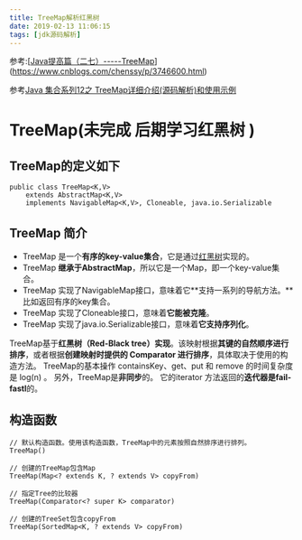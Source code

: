 ```yaml
---
title: TreeMap解析红黑树
date: 2019-02-13 11:06:15
tags: [jdk源码解析]
---
```


参考:[[Java提高篇（二七）-----TreeMap](https://www.cnblogs.com/chenssy/p/3746600.html)](https://www.cnblogs.com/chenssy/p/3746600.html)

参考[Java 集合系列12之 TreeMap详细介绍(源码解析)和使用示例](https://www.cnblogs.com/skywang12345/p/3310928.html)

# TreeMap(未完成 后期学习红黑树 )

## TreeMap的定义如下

```
public class TreeMap<K,V>
    extends AbstractMap<K,V>
    implements NavigableMap<K,V>, Cloneable, java.io.Serializable
```

## **TreeMap 简介**

* TreeMap 是一个**有序的key-value集合**，它是通过[红黑树](http://www.cnblogs.com/skywang12345/p/3245399.html)实现的。
* TreeMap **继承于AbstractMap**，所以它是一个Map，即一个key-value集合。
* TreeMap 实现了NavigableMap接口，意味着它**支持一系列的导航方法。**比如返回有序的key集合。
* TreeMap 实现了Cloneable接口，意味着**它能被克隆**。
* TreeMap 实现了java.io.Serializable接口，意味着**它支持序列化**。

TreeMap基于**红黑树（Red-Black tree）实现**。该映射根据**其键的自然顺序进行排序**，或者根据**创建映射时提供的 Comparator 进行排序**，具体取决于使用的构造方法。
TreeMap的基本操作 containsKey、get、put 和 remove 的时间复杂度是 log(n) 。
另外，TreeMap是**非同步**的。 它的iterator 方法返回的**迭代器是fail-fastl**的。



## 构造函数

```
// 默认构造函数。使用该构造函数，TreeMap中的元素按照自然排序进行排列。
TreeMap()

// 创建的TreeMap包含Map
TreeMap(Map<? extends K, ? extends V> copyFrom)

// 指定Tree的比较器
TreeMap(Comparator<? super K> comparator)

// 创建的TreeSet包含copyFrom
TreeMap(SortedMap<K, ? extends V> copyFrom)
```

